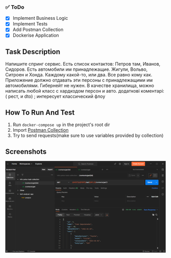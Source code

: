 ### ✅ ToDo

- [x] Implement Business Logic
- [x] Implement Tests
- [x] Add Postman Collection
- [x] Dockerise Application

## Task Description
Напишите спринг сервис. Есть список контактов: Петров там, Иванов, Сидоров. 
Есть автомобили им принадлежащие. Жигули, Вольво, Ситроен и Хонда. Каждому какой-то, или два. 
Все равно кому как. Приложение должно отдавать эти персоны с принадлежащими им автомобилями. 
Гибернейт не нужен. В качестве хранилища, можно написать любой класс с хардкодом персон и авто.
додаткові коментарі:
( рест, и dto) ; интересует классический флоу

## How To Run And Test
1. Run `docker-compose up` in the project's root dir
2. Import [Postman Collection](info-polus-task-collection.postman_collection.json)
3. Try to send requests(make sure to use variables provided by collection)

## Screenshots
<p align="center"><img src="img/Screenshot_1.png"></p>
